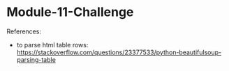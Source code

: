 # Module-11-Challenge


References:
- to parse html table rows: https://stackoverflow.com/questions/23377533/python-beautifulsoup-parsing-table 